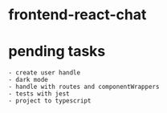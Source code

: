 # frontend-react-chat

# pending tasks
    - create user handle
    - dark mode
    - handle with routes and componentWrappers
    - tests with jest
    - project to typescript
